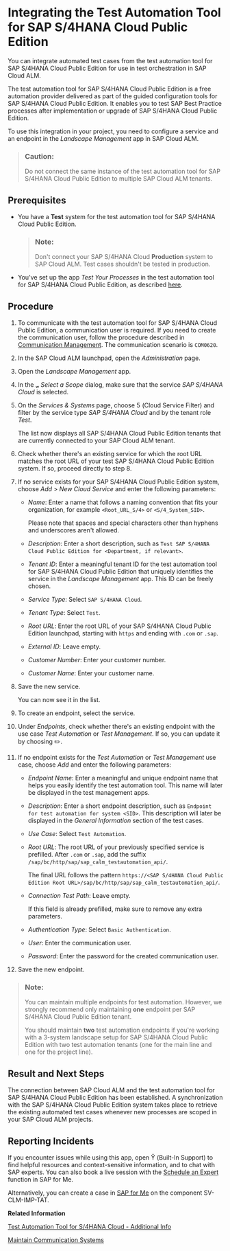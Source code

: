 <!-- loio07122541847b48fa9766044a8fc8c404 -->

<link rel="stylesheet" type="text/css" href="../css/sap-icons.css"/>

# Integrating the Test Automation Tool for SAP S/4HANA Cloud Public Edition

You can integrate automated test cases from the test automation tool for SAP S/4HANA Cloud Public Edition for use in test orchestration in SAP Cloud ALM.



The test automation tool for SAP S/4HANA Cloud Public Edition is a free automation provider delivered as part of the guided configuration tools for SAP S/4HANA Cloud Public Edition. It enables you to test SAP Best Practice processes after implementation or upgrade of SAP S/4HANA Cloud Public Edition.

To use this integration in your project, you need to configure a service and an endpoint in the *Landscape Management* app in SAP Cloud ALM.

> ### Caution:  
> Do not connect the same instance of the test automation tool for SAP S/4HANA Cloud Public Edition to multiple SAP Cloud ALM tenants.



<a name="loio07122541847b48fa9766044a8fc8c404__section_w5v_kcx_x4b"/>

## Prerequisites

-   You have a **Test** system for the test automation tool for SAP S/4HANA Cloud Public Edition.

    > ### Note:  
    > Don't connect your SAP S/4HANA Cloud **Production** system to SAP Cloud ALM. Test cases shouldn't be tested in production.

-   You've set up the app *Test Your Processes* in the test automation tool for SAP S/4HANA Cloud Public Edition, as described [here](https://help.sap.com/docs/SAP_S4HANA_CLOUD/2ab07d21f68c41109a2eef21b8fd8466/5d867592753c465aadb81115de672f91.html).




<a name="loio07122541847b48fa9766044a8fc8c404__section_tg2_sbx_x4b"/>

## Procedure

1.  To communicate with the test automation tool for SAP S/4HANA Cloud Public Edition, a communication user is required. If you need to create the communication user, follow the procedure described in [Communication Management](https://help.sap.com/viewer/0f69f8fb28ac4bf48d2b57b9637e81fa/LATEST/en-US/2e84a10c430645a88bdbfaaa23ac9ff7.html). The communication scenario is `COM0620`.

2.  In the SAP Cloud ALM launchpad, open the *Administration* page.

3.  Open the *Landscape Management* app.

4.  In the <span class="SAP-icons-V5"></span> *Select a Scope* dialog, make sure that the service *SAP S/4HANA Cloud* is selected.

5.  On the *Services & Systems* page, choose <span class="SAP-icons-V5"></span> \(Cloud Service Filter\) and filter by the service type *SAP S/4HANA Cloud* and by the tenant role *Test*.

    The list now displays all SAP S/4HANA Cloud Public Edition tenants that are currently connected to your SAP Cloud ALM tenant.

6.  Check whether there's an existing service for which the root URL matches the root URL of your test SAP S/4HANA Cloud Public Edition system. If so, proceed directly to step 8.

7.  If no service exists for your SAP S/4HANA Cloud Public Edition system, choose *Add* \> *New Cloud Service* and enter the following parameters:

    -   *Name*: Enter a name that follows a naming convention that fits your organization, for example `<Root_URL_S/4>` or `<S/4_System_SID>`.

        Please note that spaces and special characters other than hyphens and underscores aren't allowed.

    -   *Description*: Enter a short description, such as `Test SAP S/4HANA Cloud Public Edition for <Department, if relevant>`.

    -   *Tenant ID*: Enter a meaningful tenant ID for the test automation tool for SAP S/4HANA Cloud Public Edition that uniquely identifies the service in the *Landscape Management* app. This ID can be freely chosen.

    -   *Service Type*: Select `SAP S/4HANA Cloud`.

    -   *Tenant Type*: Select `Test`.

    -   *Root URL*: Enter the root URL of your SAP S/4HANA Cloud Public Edition launchpad, starting with `https` and ending with `.com` or `.sap`.

    -   *External ID*: Leave empty.

    -   *Customer Number*: Enter your customer number.

    -   *Customer Name*: Enter your customer name.


8.  Save the new service.

    You can now see it in the list.

9.  To create an endpoint, select the service.

10. Under *Endpoints*, check whether there's an existing endpoint with the use case *Test Automation* or *Test Management*. If so, you can update it by choosing :pencil2:.

11. If no endpoint exists for the *Test Automation* or *Test Management* use case, choose *Add* and enter the following parameters:

    -   *Endpoint Name*: Enter a meaningful and unique endpoint name that helps you easily identify the test automation tool. This name will later be displayed in the test management apps.

    -   *Description*: Enter a short endpoint description, such as `Endpoint for test automation for system <SID>`. This description will later be displayed in the *General Information* section of the test cases.

    -   *Use Case*: Select `Test Automation`.

    -   *Root URL*: The root URL of your previously specified service is prefilled. After `.com` or `.sap`, add the suffix `/sap/bc/http/sap/sap_calm_testautomation_api/`.

        The final URL follows the pattern `https://<SAP S/4HANA Cloud Public Edition Root URL>/sap/bc/http/sap/sap_calm_testautomation_api/`.

    -   *Connection Test Path*: Leave empty.

        If this field is already prefilled, make sure to remove any extra parameters.

    -   *Authentication Type*: Select `Basic Authentication`.

    -   *User*: Enter the communication user.

    -   *Password*: Enter the password for the created communication user.


12. Save the new endpoint.


> ### Note:  
> You can maintain multiple endpoints for test automation. However, we strongly recommend only maintaining **one** endpoint per SAP S/4HANA Cloud Public Edition tenant.
> 
> You should maintain **two** test automation endpoints if you're working with a 3-system landscape setup for SAP S/4HANA Cloud Public Edition with two test automation tenants \(one for the main line and one for the project line\).



<a name="loio07122541847b48fa9766044a8fc8c404__section_mg4_15b_kbc"/>

## Result and Next Steps

The connection between SAP Cloud ALM and the test automation tool for SAP S/4HANA Cloud Public Edition has been established. A synchronization with the SAP S/4HANA Cloud Public Edition system takes place to retrieve the existing automated test cases whenever new processes are scoped in your SAP Cloud ALM projects.



<a name="loio07122541847b48fa9766044a8fc8c404__section_olf_bmk_lzb"/>

## Reporting Incidents

If you encounter issues while using this app, open <span class="SAP-icons-V5"></span> \(Built-In Support\) to find helpful resources and context-sensitive information, and to chat with SAP experts. You can also book a live session with the [Schedule an Expert](https://me.sap.com/app/sae) function in SAP for Me.

Alternatively, you can create a case in [SAP for Me](https://me.sap.com/app/casecreate) on the component SV-CLM-IMP-TAT.

**Related Information**  


[Test Automation Tool for S/4HANA Cloud - Additional Info](https://me.sap.com/notes/2129147)

[Maintain Communication Systems](https://help.sap.com/viewer/0f69f8fb28ac4bf48d2b57b9637e81fa/LATEST/en-US/15663c157670410ca366623dff329396.html)

